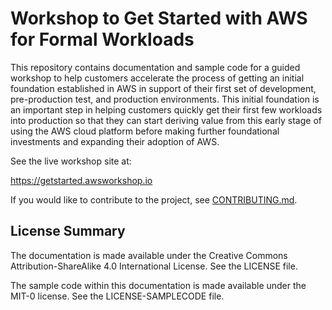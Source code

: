 # Workshop to Get Started with AWS for Formal Workloads

This repository contains documentation and sample code for a guided workshop to help customers accelerate the process of getting an initial foundation established in AWS in support of their first set of development, pre-production test, and production environments.  This initial foundation is an important step in helping customers quickly get their first few workloads into production so that they can start deriving value from this early stage of using the AWS cloud platform before making further foundational investments and expanding their adoption of AWS.

See the live workshop site at: 

https://getstarted.awsworkshop.io

If you would like to contribute to the project, see [CONTRIBUTING.md](CONTRIBUTING.md).

## License Summary

The documentation is made available under the Creative Commons Attribution-ShareAlike 4.0 International License. See the LICENSE file.

The sample code within this documentation is made available under the MIT-0 license. See the LICENSE-SAMPLECODE file.
